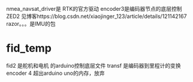nmea_navsat_driver是 RTK的官方驱动
encoder3是编码器节点的底层控制
ZED2 见博客https://blog.csdn.net/xiaojinger_123/article/details/121142167
razor。。。是IMU的包
# fid_temp
fid2 是舵机和电机 的arduino控制底层文件
transf 是编码器到里程计的变换
encoder 4 超出arduino uno的内存，放弃
